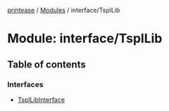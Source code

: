 [printease](../README.md) / [Modules](../modules.md) / interface/TsplLib

# Module: interface/TsplLib

## Table of contents

### Interfaces

- [TsplLibInterface](../interfaces/interface_TsplLib.TsplLibInterface.md)
